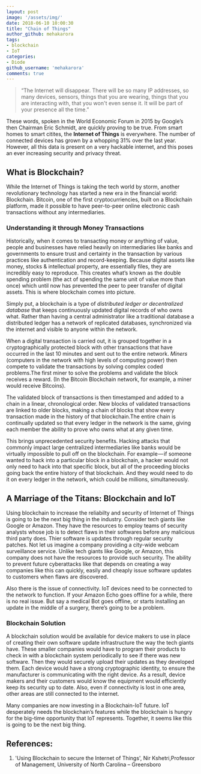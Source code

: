 ```yaml
---
layout: post
image: '/assets/img/'
date: 2018-06-10 10:00:30
title: "Chain of Things"
author_github: mehakarora
tags:
- blockchain
- IoT
categories:
- Diode
github_username: 'mehakarora'
comments: true
---
```


> “The Internet will disappear. There will be so many IP addresses, so many devices, sensors, things that you are wearing, things that you are interacting with, that you won't even sense it. It will be part of your presence all the time.”

These words, spoken in the World Economic Forum in 2015 by Google’s then Chairman Eric Schmidt, are quickly proving to be true. From smart homes to smart citites, the **Internet of Things** is everywhere. The number of connected devices has grown by a whopping 31% over the last year. However, all this data is present on a very hackable internet, and this poses an ever increasing security and privacy threat.

## What is Blockchain?

While the Internet of Things is taking the tech world by storm, another revolutionary technology has started a new era in the financial world: Blockchain. Bitcoin, one of the first cryptocurriencies, built on a Blockchain platform, made it possible to have peer-to-peer online electronic cash transactions without any intermediaries.

### Understanding it through Money Transactions

Historically, when it comes to transacting money or anything of value, people and businesses have relied heavily on intermediaries like banks and governments to ensure trust and certainty in the transaction by various practices like authentication and record-keeping. Because digital assets like money, stocks & intellectual property, are essentially files, they are incredibly easy to reproduce. This creates what’s known as the double spending problem (the act of spending the same unit of value more than once) which until now has prevented the peer to peer transfer of digital assets. This is where blockchain comes into picture.

Simply put, a blockchain is a type of *distributed ledger or decentralized database* that keeps continuously updated digital records of who owns what. Rather than having a central administrator like a traditional database a distributed ledger has a network of replicated databases, synchronized via the internet and visible to anyone within the network.  

When a digital transaction is carried out, it is grouped together in a cryptographically protected block with other transactions that have occurred in the last 10 minutes and sent out to the entire network. *Miners* (computers in the network with high levels of computing power) then compete to validate the transactions by solving complex coded problems.The first miner to solve the problems and validate the block receives a reward. (In the Bitcoin Blockchain network, for example, a miner would receive Bitcoins).

The validated block of transactions is then timestamped and added to a chain in a linear, chronological order. New blocks of validated transactions are linked to older blocks, making a chain of blocks that show every transaction made in the history of that blockchain.The entire chain is continually updated so that every ledger in the network is the same, giving each member the ability to prove who owns what at any given time.

This brings unprecedented security benefits. Hacking attacks that commonly impact large centralized intermediaries like banks would be virtually impossible to pull off on the blockchain. For example — if someone wanted to hack into a particular block in a blockchain, a hacker would not only need to hack into that specific block, but all of the proceeding blocks going back the entire history of that blockchain. And they would need to do it on every ledger in the network, which could be millions, simultaneously.

## A Marriage of the Titans: Blockchain and IoT

Using blockchain to increase the reliabilty and security of Internet of Things is going to be the next big thing in the industry. Consider tech giants like Google or Amazon. They have the resources to employ teams of security analysts whose job is to detect flaws in their softwares before any malicious third party does. Thier software is updates through regular security patches. Not let us imagine a company providing a city-wide webcam surveillance service. Unlike tech giants like Google, or Amazon, this company does not have the resources to provide such security. The ability to prevent future cyberattacks like that depends on creating a way companies like this can quickly, easily and cheaply issue software updates to customers when flaws are discovered.

Also there is the issue of connectivity. IoT devices need to be connected to the network to function. If your Amazon Echo goes offline for a while, there is no real issue. But say a medical Bot goes offline, or starts installing an update in the middle of a surgery, there’s going to be a problem.

### Blockchain Solution

A blockchain solution would be available for device makers to use in place of creating their own software update infrastructure the way the tech giants have. These smaller companies would have to program their products to check in with a blockchain system periodically to see if there was new software. Then they would securely upload their updates as they developed them. Each device would have a strong cryptographic identity, to ensure the manufacturer is communicating with the right device. As a result, device makers and their customers would know the equipment would efficiently keep its security up to date. Also, even if connectivity is lost in one area, other areas are still connected to the internet.

Many companies are now investing in a Blockchain-IoT future. IoT desperately needs the blockchain’s features while the blockchain is hungry for the big-time opportunity that IoT represents. Together, it seems like this is going to be the next big thing.

## References:

1. 'Using Blockchain to secure the Internet of Things', Nir Kshetri,Professor of Management, University of North Carolina – Greensboro